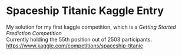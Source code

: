 # Spaceship Titanic Kaggle Entry
My solution for my first kaggle competition, which is a *Getting Started Prediction Competition*\
Currently holding the 55th position out of 2503 participants.\
https://www.kaggle.com/competitions/spaceship-titanic
